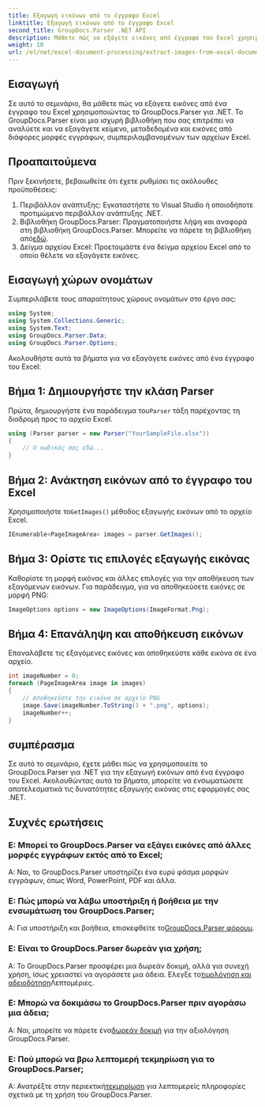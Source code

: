 ```yaml
---
title: Εξαγωγή εικόνων από το έγγραφο Excel
linktitle: Εξαγωγή εικόνων από το έγγραφο Excel
second_title: GroupDocs.Parser .NET API
description: Μάθετε πώς να εξάγετε εικόνες από έγγραφα του Excel χρησιμοποιώντας το GroupDocs.Parser για .NET. Οδηγός βήμα προς βήμα με παραδείγματα κώδικα.
weight: 10
url: /el/net/excel-document-processing/extract-images-from-excel-document/
---
```

## Εισαγωγή
Σε αυτό το σεμινάριο, θα μάθετε πώς να εξάγετε εικόνες από ένα έγγραφο του Excel χρησιμοποιώντας το GroupDocs.Parser για .NET. Το GroupDocs.Parser είναι μια ισχυρή βιβλιοθήκη που σας επιτρέπει να αναλύετε και να εξαγάγετε κείμενο, μεταδεδομένα και εικόνες από διάφορες μορφές εγγράφων, συμπεριλαμβανομένων των αρχείων Excel.
## Προαπαιτούμενα
Πριν ξεκινήσετε, βεβαιωθείτε ότι έχετε ρυθμίσει τις ακόλουθες προϋποθέσεις:
1. Περιβάλλον ανάπτυξης: Εγκαταστήστε το Visual Studio ή οποιοδήποτε προτιμώμενο περιβάλλον ανάπτυξης .NET.
2.  Βιβλιοθήκη GroupDocs.Parser: Πραγματοποιήστε λήψη και αναφορά στη βιβλιοθήκη GroupDocs.Parser. Μπορείτε να πάρετε τη βιβλιοθήκη από[εδώ](https://releases.groupdocs.com/parser/net/).
3. Δείγμα αρχείου Excel: Προετοιμάστε ένα δείγμα αρχείου Excel από το οποίο θέλετε να εξαγάγετε εικόνες.
## Εισαγωγή χώρων ονομάτων
Συμπεριλάβετε τους απαραίτητους χώρους ονομάτων στο έργο σας:
```csharp
using System;
using System.Collections.Generic;
using System.Text;
using GroupDocs.Parser.Data;
using GroupDocs.Parser.Options;
```
Ακολουθήστε αυτά τα βήματα για να εξαγάγετε εικόνες από ένα έγγραφο του Excel:
## Βήμα 1: Δημιουργήστε την κλάση Parser
 Πρώτα, δημιουργήστε ένα παράδειγμα του`Parser` τάξη παρέχοντας τη διαδρομή προς το αρχείο Excel.
```csharp
using (Parser parser = new Parser("YourSampleFile.xlsx"))
{
    // Ο κωδικός σας εδώ...
}
```
## Βήμα 2: Ανάκτηση εικόνων από το έγγραφο του Excel
 Χρησιμοποιήστε το`GetImages()` μέθοδος εξαγωγής εικόνων από το αρχείο Excel.
```csharp
IEnumerable<PageImageArea> images = parser.GetImages();
```
## Βήμα 3: Ορίστε τις επιλογές εξαγωγής εικόνας
Καθορίστε τη μορφή εικόνας και άλλες επιλογές για την αποθήκευση των εξαγόμενων εικόνων. Για παράδειγμα, για να αποθηκεύσετε εικόνες σε μορφή PNG:
```csharp
ImageOptions options = new ImageOptions(ImageFormat.Png);
```
## Βήμα 4: Επανάληψη και αποθήκευση εικόνων
Επαναλάβετε τις εξαγόμενες εικόνες και αποθηκεύστε κάθε εικόνα σε ένα αρχείο.
```csharp
int imageNumber = 0;
foreach (PageImageArea image in images)
{
    // Αποθηκεύστε την εικόνα σε αρχείο PNG
    image.Save(imageNumber.ToString() + ".png", options);
    imageNumber++;
}
```
## συμπέρασμα
Σε αυτό το σεμινάριο, έχετε μάθει πώς να χρησιμοποιείτε το GroupDocs.Parser για .NET για την εξαγωγή εικόνων από ένα έγγραφο του Excel. Ακολουθώντας αυτά τα βήματα, μπορείτε να ενσωματώσετε αποτελεσματικά τις δυνατότητες εξαγωγής εικόνας στις εφαρμογές σας .NET.

## Συχνές ερωτήσεις
### Ε: Μπορεί το GroupDocs.Parser να εξάγει εικόνες από άλλες μορφές εγγράφων εκτός από το Excel;
Α: Ναι, το GroupDocs.Parser υποστηρίζει ένα ευρύ φάσμα μορφών εγγράφων, όπως Word, PowerPoint, PDF και άλλα.
### Ε: Πώς μπορώ να λάβω υποστήριξη ή βοήθεια με την ενσωμάτωση του GroupDocs.Parser;
 Α: Για υποστήριξη και βοήθεια, επισκεφθείτε το[GroupDocs.Parser φόρουμ](https://forum.groupdocs.com/c/parser/17).
### Ε: Είναι το GroupDocs.Parser δωρεάν για χρήση;
 Α: Το GroupDocs.Parser προσφέρει μια δωρεάν δοκιμή, αλλά για συνεχή χρήση, ίσως χρειαστεί να αγοράσετε μια άδεια. Ελεγξε το[τιμολόγηση και αδειοδότηση](https://purchase.groupdocs.com/buy)Λεπτομέριες.
### Ε: Μπορώ να δοκιμάσω το GroupDocs.Parser πριν αγοράσω μια άδεια;
 Α: Ναι, μπορείτε να πάρετε ένα[δωρεάν δοκιμή](https://releases.groupdocs.com/) για την αξιολόγηση GroupDocs.Parser.
### Ε: Πού μπορώ να βρω λεπτομερή τεκμηρίωση για το GroupDocs.Parser;
 Α: Ανατρέξτε στην περιεκτική[τεκμηρίωση](https://tutorials.groupdocs.com/parser/net/) για λεπτομερείς πληροφορίες σχετικά με τη χρήση του GroupDocs.Parser.